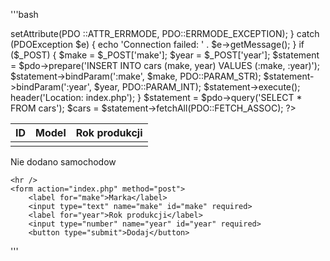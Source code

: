 '''bash
<?php

try {
    $pdo = new PDO(
'pgsql:host=postgres;port=5432;dbname=devel;user=devel;password=devel'
);
    $pdo->setAttribute(PDO
::ATTR_ERRMODE, 
PDO::ERRMODE_EXCEPTION);
} catch (PDOException $e) {
    echo 'Connection failed: ' . $e->getMessage();
}

if ($_POST) {
    $make = $_POST['make'];
    $year = $_POST['year'];

    $statement = $pdo->prepare('INSERT INTO cars (make, year) VALUES (:make, :year)');
    $statement->bindParam(':make', $make, PDO::PARAM_STR);
    $statement->bindParam(':year', $year, PDO::PARAM_INT);
    $statement->execute();

    header('Location: index.php');
}

$statement = $pdo->query('SELECT * FROM cars');
$cars = $statement->fetchAll(PDO::FETCH_ASSOC);

?>

<!DOCTYPE html>
<html lang="en">

<head>
    <meta charset="UTF-8">
    <meta name="viewport" content="width=device-width, initial-scale=1.0">
    <title>Document</title>
</head>

<body>
    <?php if ($cars) : ?>
        <table>
            <thead>
                <tr>
                    <th>ID</th>
                    <th>Model</th>
                    <th>Rok produkcji</th>
                </tr>
            </thead>
            <tbody>
                <?php foreach ($cars as $car) : ?>
                    <tr>
                        <td><?php echo $car['id'] ?></td>
                        <td><?php echo $car['make'] ?></td>
                        <td><?php echo $car['year'] ?></td>
                    </tr>
                <?php endforeach ?>
            </tbody>
        </table>
    <?php else : ?>
        Nie dodano samochodow
    <?php endif ?>

    <hr />
    <form action="index.php" method="post">
        <label for="make">Marka</label>
        <input type="text" name="make" id="make" required>
        <label for="year">Rok produkcji</label>
        <input type="number" name="year" id="year" required>
        <button type="submit">Dodaj</button>
</body>
'''